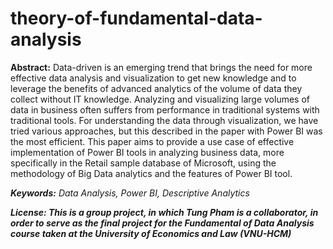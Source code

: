 # theory-of-fundamental-data-analysis

**Abstract:**
Data-driven is an emerging trend that brings the need for more effective data analysis and visualization to get new knowledge and to leverage the benefits of advanced analytics of the volume of data they collect without IT knowledge. Analyzing and visualizing large volumes of data in business often suffers from performance in traditional systems with traditional tools. For understanding the data through visualization, we have tried various approaches, but this described in the paper with Power BI was the most efficient. This paper aims to provide a use case of effective implementation of Power BI tools in analyzing business data, more specifically in the Retail sample database of Microsoft, using the methodology of Big Data analytics and the features of Power BI tool.

***Keywords:** Data Analysis, Power BI, Descriptive Analytics*

**_License: This is a group project, in which Tung Pham is a collaborator, in order to serve as the final project for the Fundamental of Data Analysis course taken at the University of Economics and Law (VNU-HCM)_**
